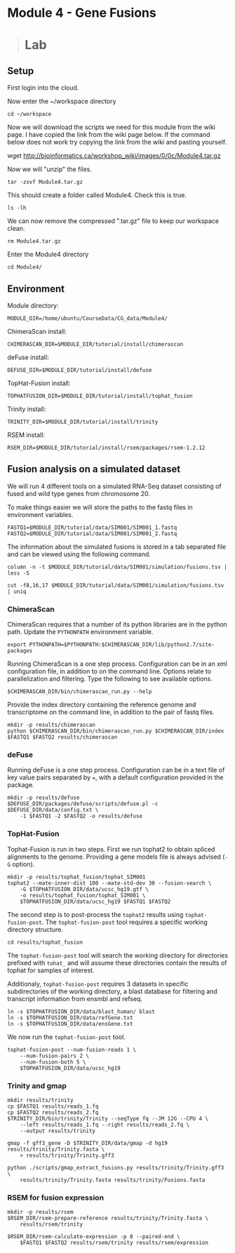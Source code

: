 # Module 4 - Gene Fusions
># Lab

## Setup

First login into the cloud.

Now enter the ~/workspace directory

    cd ~/workspace

Now we will download the scripts we need for this module from the wiki page.  I have copied the link from the wiki page below. If the command below does not work try copying the link from the wiki and pasting yourself.

wget http://bioinformatics.ca/workshop_wiki/images/0/0c/Module4.tar.gz

Now we will "unzip" the files.

    tar -zxvf Module4.tar.gz

This should create a folder called Module4. Check this is true.

    ls -lh

We can now remove the compressed ".tar.gz" file to keep our workspace clean.

    rm Module4.tar.gz

Enter the Module4 directory

    cd Module4/

## Environment

Module directory:

    MODULE_DIR=/home/ubuntu/CourseData/CG_data/Module4/

ChimeraScan install:

    CHIMERASCAN_DIR=$MODULE_DIR/tutorial/install/chimerascan

deFuse install:

    DEFUSE_DIR=$MODULE_DIR/tutorial/install/defuse

TopHat-Fusion install:

    TOPHATFUSION_DIR=$MODULE_DIR/tutorial/install/tophat_fusion

Trinity install:

    TRINITY_DIR=$MODULE_DIR/tutorial/install/trinity

RSEM install:

    RSEM_DIR=$MODULE_DIR/tutorial/install/rsem/packages/rsem-1.2.12

## Fusion analysis on a simulated dataset

We will run 4 different tools on a simulated RNA-Seq dataset consisting of fused and wild type genes from chromosome 20.  

To make things easier we will store the paths to the fastq files in environment variables.

    FASTQ1=$MODULE_DIR/tutorial/data/SIM001/SIM001_1.fastq
    FASTQ2=$MODULE_DIR/tutorial/data/SIM001/SIM001_2.fastq

The information about the simulated fusions is stored in a tab separated file and can be viewed using the following command.

    column -n -t $MODULE_DIR/tutorial/data/SIM001/simulation/fusions.tsv | less -S

    cut -f8,16,17 $MODULE_DIR/tutorial/data/SIM001/simulation/fusions.tsv | uniq

### ChimeraScan

ChimeraScan requires that a number of its python libraries are in the python path.  Update the `PYTHONPATH` environment variable.

    export PYTHONPATH=$PYTHONPATH:$CHIMERASCAN_DIR/lib/python2.7/site-packages

Running ChimeraScan is a one step process.  Configuration can be in an xml configuration file, in addition to on the command line.  Options relate to parallelization and filtering.  Type the following to see available options.

    $CHIMERASCAN_DIR/bin/chimerascan_run.py --help

Provide the index directory containing the reference genome and transcriptome on the command line, in addition to the pair of fastq files.

    mkdir -p results/chimerascan
    python $CHIMERASCAN_DIR/bin/chimerascan_run.py $CHIMERASCAN_DIR/index $FASTQ1 $FASTQ2 results/chimerascan

### deFuse

Running deFuse is a one step process.  Configuration can be in a text file of key value pairs separated by `=`, with a default configuration provided in the package.

    mkdir -p results/defuse
    $DEFUSE_DIR/packages/defuse/scripts/defuse.pl -c $DEFUSE_DIR/data/config.txt \
        -1 $FASTQ1 -2 $FASTQ2 -o results/defuse

### TopHat-Fusion

Tophat-Fusion is run in two steps.  First we run tophat2 to obtain spliced alignments to the genome.  Providing a gene models file is always advised (`-G` option).

    mkdir -p results/tophat_fusion/tophat_SIM001
    tophat2 --mate-inner-dist 100 --mate-std-dev 30 --fusion-search \
        -G $TOPHATFUSION_DIR/data/ucsc_hg19.gtf \
        -o results/tophat_fusion/tophat_SIM001 \
        $TOPHATFUSION_DIR/data/ucsc_hg19 $FASTQ1 $FASTQ2

The second step is to post-process the `tophat2` results using `tophat-fusion-post`.  The `tophat-fusion-post` tool requires a specific working directory structure.  

    cd results/tophat_fusion

The `tophat-fusion-post` tool will search the working directory for directories prefixed with `tohat_` and will assume these directories contain the results of tophat for samples of interest.

Additionaly, `tophat-fusion-post` requires 3 datasets in specific subdirectories of the working directory, a blast database for filtering and transcript information from ensmbl and refseq.

    ln -s $TOPHATFUSION_DIR/data/blast_human/ blast
    ln -s $TOPHATFUSION_DIR/data/refGene.txt
    ln -s $TOPHATFUSION_DIR/data/ensGene.txt

We now run the `tophat-fusion-post` tool.

    tophat-fusion-post --num-fusion-reads 1 \
        --num-fusion-pairs 2 \
        --num-fusion-both 5 \
        $TOPHATFUSION_DIR/data/ucsc_hg19

### Trinity and gmap

    mkdir results/trinity
    cp $FASTQ1 results/reads_1.fq
    cp $FASTQ2 results/reads_2.fq
    $TRINITY_DIR/bin/trinity/Trinity --seqType fq --JM 12G --CPU 4 \
        --left results/reads_1.fq --right results/reads_2.fq \
        --output results/trinity

    gmap -f gff3_gene -D $TRINITY_DIR/data/gmap -d hg19 results/trinity/Trinity.fasta \
        > results/trinity/Trinity.gff3

    python ./scripts/gmap_extract_fusions.py results/trinity/Trinity.gff3 \
        results/trinity/Trinity.fasta results/trinity/Fusions.fasta

### RSEM for fusion expression

    mkdir -p results/rsem
    $RSEM_DIR/rsem-prepare-reference results/trinity/Trinity.fasta \
        results/rsem/trinity

    $RSEM_DIR/rsem-calculate-expression -p 8 --paired-end \
        $FASTQ1 $FASTQ2 results/rsem/trinity results/rsem/expression



